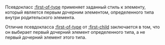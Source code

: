 Псевдокласс [:first-of-type](https://basicweb.ru/css/css_sel_first-of-type.php) применяет заданный стиль к элементу, который является первым дочерним элементом, определенного типа внутри родительского элемента.

Отличие псевдокласса [:first-of-type](https://basicweb.ru/css/css_sel_first-of-type.php) от [:first-child](https://basicweb.ru/css/css_sel_first-child.php) заключается в том, что он выбирает первый дочерний элемент определенного типа, а не первый дочерний элемент этого типа.